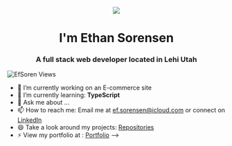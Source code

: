 <p align="center">
  <img src="https://media0.giphy.com/media/v1.Y2lkPTc5MGI3NjExZGQ5NDU0YWVmN2ZmMzBjNzhmNWY2Njk0MWU4NjBlNDM5OWU0YjExOCZjdD1n/l378aUIDVRapQXXfG/giphy.gif">
</p>
<h1 align="center">I'm Ethan Sorensen</h1>
<h3 align="center">A full stack web developer located in Lehi Utah</h3>


<p align="left"> <img src="https://komarev.com/ghpvc/?username=EfSoren&label=Profile%20views&color=0e75b6&style=flat" alt="EfSoren Views" /> </p>

- 🔭 I’m currently working on an E-commerce site
- 🌱 I’m currently learning: **TypeScript**
- 💬 Ask me about ...
- 📫 How to reach me: Email me at ef.sorensen@icloud.com or connect on <a href="https://www.linkedin.com/in/ethan-sorensen-076324266/">LinkedIn<a/>
- 😄 Take a look around my projects: [Repositories](https://github.com/EfSoren?tab=repositories)
 - ⚡ View my portfolio at : <a href='https://efsoren.github.io/Portfolio/'>Portfolio</a>
-->
